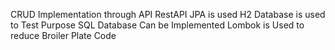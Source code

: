 CRUD Implementation through API
RestAPI
JPA is used
H2 Database is used to Test Purpose
SQL Database Can be Implemented
Lombok is Used to reduce Broiler Plate Code
